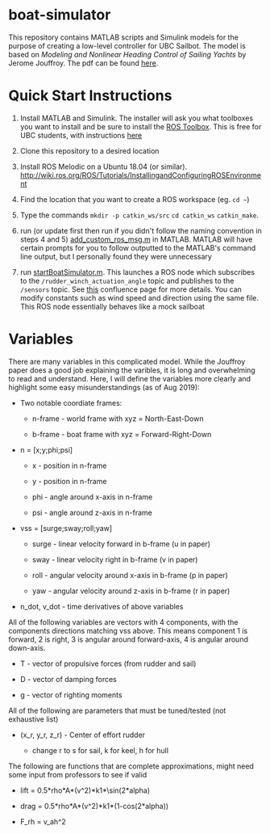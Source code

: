 # boat-simulator

This repository contains MATLAB scripts and Simulink models for the purpose of creating a low-level controller for UBC Sailbot. The model is based on  _Modeling and Nonlinear Heading Control of Sailing Yachts_ by Jerome Jouffroy. The pdf can be found [here](docs/Jouffroy-2013linjoe.pdf). 

# Quick Start Instructions

1. Install MATLAB and Simulink. The installer will ask you what toolboxes you want to install and be sure to install the [ROS Toolbox](https://www.mathworks.com/products/ros.html). This is free for UBC students, with instructions [here](https://it.ubc.ca/services/desktop-print-services/software-licensing/matlab)

2. Clone this repository to a desired location

3. Install ROS Melodic on a Ubuntu 18.04 (or similar). http://wiki.ros.org/ROS/Tutorials/InstallingandConfiguringROSEnvironment

4. Find the location that you want to create a ROS workspace (eg. `cd ~`)

5. Type the commands `mkdir -p catkin_ws/src` `cd catkin_ws` `catkin_make`.

6. run (or update first then run if you didn't follow the naming convention in steps 4 and 5) [add_custom_ros_msg.m](/home/bruce/Sailbot/boat-simulator/Integration/add_custom_ros_msg.m) in MATLAB. MATLAB will have certain prompts for you to follow outputted to the MATLAB's command line output, but I personally found they were unnecessary

7. run [startBoatSimulator.m](Integration/startBoatSimulator.m). This launches a ROS node which subscribes to the `/rudder_winch_actuation_angle` topic and publishes to the `/sensors` topic. See [this](https://ubcsailbot.atlassian.net/wiki/spaces/ADA2/pages/1195147292/ROS+Topic+Names) confluence page for more details. You can modify constants such as wind speed and direction using the same file. This ROS node essentially behaves like a mock sailboat 

# Variables

There are many variables in this complicated model. While the Jouffroy paper does a good job explaining the varibles, it is long and overwhelming to read and understand. Here, I will define the variables more clearly and highlight some easy misunderstandings (as of Aug 2019):

* Two notable coordiate frames:

    * n-frame - world frame with xyz = North-East-Down
    
    * b-frame - boat frame with xyz = Forward-Right-Down
    
* n = [x;y;phi;psi]

    * x - position in n-frame
    
    * y - position in n-frame
    
    * phi - angle around x-axis in n-frame
    
    * psi - angle around z-axis in n-frame
    
* vss = [surge;sway;roll;yaw]

    * surge - linear velocity forward in b-frame (u in paper)
    
    * sway - linear velocity right in b-frame (v in paper)
    
    * roll - angular velocity around x-axis in b-frame (p in paper)
    
    * yaw - angular velocity around z-axis in b-frame (r in paper)
    
* n_dot, v_dot - time derivatives of above variables

All of the following variables are vectors with 4 components, with the components directions matching vss above. This means component 1 is forward, 2 is right, 3 is angular around forward-axis, 4 is angular around down-axis.

* T - vector of propulsive forces (from rudder and sail)

* D - vector of damping forces

* g - vector of righting moments

All of the following are parameters that must be tuned/tested (not exhaustive list)

* (x_r, y_r, z_r) - Center of effort rudder

    * change r to s for sail, k for keel, h for hull
    
The following are functions that are complete approximations, might need some input from professors to see if valid

* lift = 0.5\*rho\*A\*(v^2)\*k1*\sin(2\*alpha)

* drag = 0.5\*rho\*A\*(v^2)\*k1\*(1-cos(2\*alpha))

* F_rh = v_ah^2